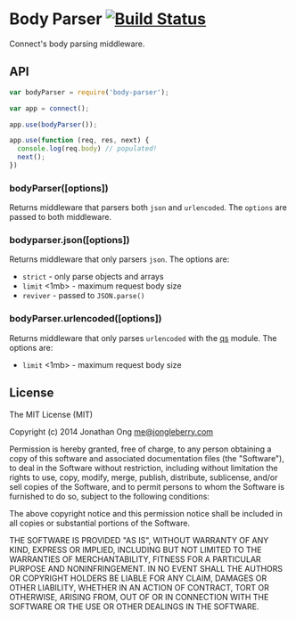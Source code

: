 # Body Parser [![Build Status](https://travis-ci.org/expressjs/body-parser.png)](https://travis-ci.org/expressjs/body-parser)

Connect's body parsing middleware.

## API

```js
var bodyParser = require('body-parser');

var app = connect();

app.use(bodyParser());

app.use(function (req, res, next) {
  console.log(req.body) // populated!
  next();
})
```

### bodyParser([options])

Returns middleware that parsers both `json` and `urlencoded`. The `options` are passed to both middleware.

### bodyparser.json([options])

Returns middleware that only parsers `json`. The options are:

- `strict` <true> - only parse objects and arrays
- `limit` <1mb> - maximum request body size
- `reviver` - passed to `JSON.parse()`

### bodyParser.urlencoded([options])

Returns middleware that only parses `urlencoded` with the [qs](https://github.com/visionmedia/node-querystring) module. The options are:

- `limit` <1mb> - maximum request body size

## License

The MIT License (MIT)

Copyright (c) 2014 Jonathan Ong me@jongleberry.com

Permission is hereby granted, free of charge, to any person obtaining a copy
of this software and associated documentation files (the "Software"), to deal
in the Software without restriction, including without limitation the rights
to use, copy, modify, merge, publish, distribute, sublicense, and/or sell
copies of the Software, and to permit persons to whom the Software is
furnished to do so, subject to the following conditions:

The above copyright notice and this permission notice shall be included in
all copies or substantial portions of the Software.

THE SOFTWARE IS PROVIDED "AS IS", WITHOUT WARRANTY OF ANY KIND, EXPRESS OR
IMPLIED, INCLUDING BUT NOT LIMITED TO THE WARRANTIES OF MERCHANTABILITY,
FITNESS FOR A PARTICULAR PURPOSE AND NONINFRINGEMENT. IN NO EVENT SHALL THE
AUTHORS OR COPYRIGHT HOLDERS BE LIABLE FOR ANY CLAIM, DAMAGES OR OTHER
LIABILITY, WHETHER IN AN ACTION OF CONTRACT, TORT OR OTHERWISE, ARISING FROM,
OUT OF OR IN CONNECTION WITH THE SOFTWARE OR THE USE OR OTHER DEALINGS IN
THE SOFTWARE.